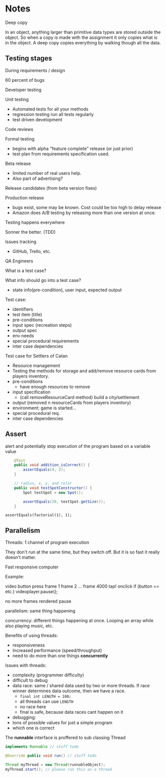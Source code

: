 # Notes

Deep copy

In an object, anything larger than primitive data types are stored outside the object.
So when a copy is made with the assignment it only copies what is in the object.
A deep copy copies everything by walking though all the data.

## Testing stages

During requirements / design

60 percent of bugs

Developer testing

Unit testing

- Automated tests for all your methods
- regression testing run all tests regularly
- test driven development

Code reviews

Formal testing

- begins with alpha "feature complete" release (or just prior)
- test plan from requirements specification used.

Beta release

- limited number of real users help.
- Also part of advertising?

Release candidates (from beta version fixes)

Production release

- bugs exist, some may be known. Cost could be too high to delay release
- Amazon does A/B testing by releasing more than one version at once.

Testing happens everywhere

Sonner the better. (TDD)

Issues tracking

- GitHub, Trello, etc.

QA Engineers

What is a test case?

What info should go into a test case?

- state info(pre-condition), user input, expected output

Test case:

- identifiers
- test item (title)
- pre-conditions
- input spec (recreation steps)
- output spec
- env needs
- special procedural requirements
- inter case dependencies

Test case for Settlers of Catan

- Resource management
- Testing the methods for storage and add/remove resource cards from players inventory.
- pre-conditions
	- have enough resources to remove
- input specification
	- (call removeResourceCard method) build a city/settlement
- output (removed n resourceCards from players inventory)
- environment: game is started...
- special procedural req.
- inter case dependencies

## Assert

alert and potentially stop execution of the program based on a variable value

```java
	@Test
	public void addition_isCorrect() {
		assertEquals(4, 2);
	}

	// radius, x, y, and color
	public void testSpotConstructor() {
		Spot testSpot = new Spot();

		assertEquals(20, testSpot.getSize());
	}
```

`assertEquals(factorial(1), 1);`

## Parallelism

Threads: 1 channel of program execution

They don't run at the same time, but they switch off. But it is so fast it really doesn't matter.

Fast responsive computer

Example:

video				button press
frame 1
frame 2
...
frame 4000			tap!      onclick
						if (button == etc.)
							videoplayer.pause();

no more frames
rendered pause

parallelism: same thing happening

concurrency: different things happening at once. Looping an array while also playing music, etc.

Benefits of using threads:

- responsiveness
- Increased performance (speed/throughput)
- need to do more than one things **concurrently**

Issues with threads:

- complexity (programmer difficulty)
- difficult to debug
- data race: same / shared data used by two or more threads. If race winner determines data outcome, then we have a race.
  - `final int LENGTH = 100;`
  - all threads can use `LENGTH`
  - no race here
  - final is safe, because data races cant happen on it
- debugging:
- tons of possible values for just a simple program
- which one is correct

The **runnable** interface is proffered to sub classing Thread

```java
implements Runnable // stuff todo

@Override public void run() // stuff todo

Thread myThread = new Thread(runnableObject);
myThread.start(); // please run this as a thread
```
